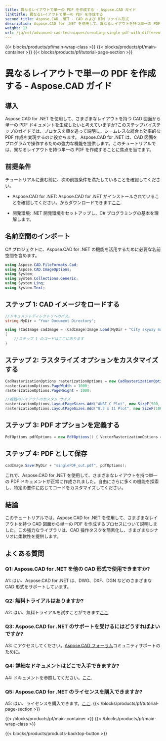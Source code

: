 ```yaml
---
title: 異なるレイアウトで単一の PDF を作成する - Aspose.CAD ガイド
linktitle: 異なるレイアウトで単一の PDF を作成する
second_title: Aspose.CAD .NET - CAD および BIM ファイル形式
description: Aspose.CAD for .NET を使用して、異なるレイアウトを持つ単一の PDF を作成します。シームレスな統合と効率的な PDF 生成については、ステップバイステップのガイドに従ってください。
weight: 13
url: /ja/net/advanced-cad-techniques/creating-single-pdf-with-different-layouts/
---
```


{{< blocks/products/pf/main-wrap-class >}}
{{< blocks/products/pf/main-container >}}
{{< blocks/products/pf/tutorial-page-section >}}

# 異なるレイアウトで単一の PDF を作成する - Aspose.CAD ガイド

## 導入

Aspose.CAD for .NET を使用して、さまざまなレイアウトを持つ CAD 図面から単一の PDF ドキュメントを生成したいと考えていますか?このステップバイステップのガイドでは、プロセスを順を追って説明し、シームレスな統合と効率的な PDF 作成を実現するのに役立ちます。 Aspose.CAD for .NET は、CAD 図面をプログラムで操作するための強力な機能を提供します。このチュートリアルでは、異なるレイアウトを持つ単一の PDF を作成することに焦点を当てます。

## 前提条件

チュートリアルに進む前に、次の前提条件を満たしていることを確認してください。

-  Aspose.CAD for .NET: Aspose.CAD for .NET がインストールされていることを確認してください。からダウンロードできます[ここ](https://releases.aspose.com/cad/net/).

- 開発環境: .NET 開発環境をセットアップし、C# プログラミングの基本を理解します。

## 名前空間のインポート

C# プロジェクトに、Aspose.CAD for .NET の機能を活用するために必要な名前空間を含めます。

```csharp
using Aspose.CAD.FileFormats.Cad;
using Aspose.CAD.ImageOptions;
using System;
using System.Collections.Generic;
using System.Linq;
using System.Text;
```

## ステップ 1: CAD イメージをロードする

```csharp
//ドキュメントディレクトリへのパス。
string MyDir = "Your Document Directory";

using (CadImage cadImage = (CadImage)Image.Load(MyDir + "City skyway map.dwg"))
{
    //ステップ 1 のコードはここにあります
}
```

## ステップ 2: ラスタライズ オプションをカスタマイズする

```csharp
CadRasterizationOptions rasterizationOptions = new CadRasterizationOptions();
rasterizationOptions.PageWidth = 1000;
rasterizationOptions.PageHeight = 1000;

//複数のレイアウトのカスタム サイズ
rasterizationOptions.LayoutPageSizes.Add("ANSI C Plot", new SizeF(500, 1000));
rasterizationOptions.LayoutPageSizes.Add("8.5 x 11 Plot", new SizeF(1000, 100));
```

## ステップ 3: PDF オプションを定義する

```csharp
PdfOptions pdfOptions = new PdfOptions() { VectorRasterizationOptions = rasterizationOptions };
```

## ステップ 4: PDF として保存

```csharp
cadImage.Save(MyDir + "singlePDF_out.pdf", pdfOptions);
```

これで、Aspose.CAD for .NET を使用して、さまざまなレイアウトを持つ単一の PDF ドキュメントが正常に作成されました。自由にさらに多くの機能を探索し、特定の要件に応じてコードをカスタマイズしてください。

## 結論

このチュートリアルでは、Aspose.CAD for .NET を使用して、さまざまなレイアウトを持つ CAD 図面から単一の PDF を作成するプロセスについて説明しました。この強力なライブラリは、CAD 操作タスクを簡素化し、さまざまなシナリオに柔軟性を提供します。

## よくある質問

### Q1: Aspose.CAD for .NET を他の CAD 形式で使用できますか?

A1: はい、Aspose.CAD for .NET は、DWG、DXF、DGN などのさまざまな CAD 形式をサポートしています。

### Q2: 無料トライアルはありますか?

 A2: はい、無料トライアルを試すことができます[ここ](https://releases.aspose.com/).

### Q3: Aspose.CAD for .NET のサポートを受けるにはどうすればよいですか?

 A3: にアクセスしてください。[Aspose.CAD フォーラム](https://forum.aspose.com/c/cad/19)コミュニティサポートのために。

### Q4: 詳細なドキュメントはどこで入手できますか?

 A4: ドキュメントを参照してください。[ここ](https://reference.aspose.com/cad/net/).

### Q5: Aspose.CAD for .NET のライセンスを購入できますか?

 A5: はい、ライセンスを購入できます。[ここ](https://purchase.aspose.com/buy).
{{< /blocks/products/pf/tutorial-page-section >}}

{{< /blocks/products/pf/main-container >}}
{{< /blocks/products/pf/main-wrap-class >}}

{{< blocks/products/products-backtop-button >}}
